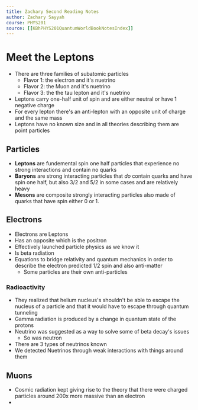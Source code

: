 ```yaml
---
title: Zachary Second Reading Notes
author: Zachary Sayyah
course: PHYS201
source: [[KBhPHYS201QuantumWorldBookNotesIndex]]
---
```


# Meet the Leptons
 - There are three families of subatomic particles
	 - Flavor 1: the electron and it's nuetrino
	 - Flavor 2: the Muon and it's nuetrino
	 - Flavor 3: the the tau lepton and it's nuetrino
 - Leptons carry one-half unit of spin and are either neutral or have 1 negative charge
 - For every lepton there's an anti-lepton with an opposite unit of charge and the same mass
 - Leptons have no known size and in all theories describing them are point particles

## Particles
- **Leptons** are fundemental spin one half particles that experience no strong interactions and contain no quarks
- **Baryons** are strong interacting particles that *do* contain quarks and have spin one half, but also 3/2 and 5/2 in some cases and are relatively heavy
- **Mesons** are composite strongly interacting particles also made of quarks that have spin either 0 or 1. 

## Electrons
 - Electrons are Leptons
 - Has an opposite which is the positron
 - Effectively launched particle physics as we know it
 - Is beta radiation
 - Equations to bridge relativity and quantum mechanics in order to describe the electron predicted 1/2 spin and also anti-matter
	 - Some particles are their own anti-particles

### Radioactivity
 - They realized that helium nucleus's shouldn't be able to escape the nucleus of a particle and that it would have to escape through quantum tunneling
 - Gamma radiation is produced by a change in quantum state of the protons
 - Neutrino was suggested as a way to solve some of beta decay's issues
	 - So was neutron
 - There are 3 types of neutrinos known
 - We detected Nuetrinos through weak interactions with things around them

## Muons
 - Cosmic radiation kept giving rise to the theory that there were charged particles around 200x more massive than an electron
 - 
